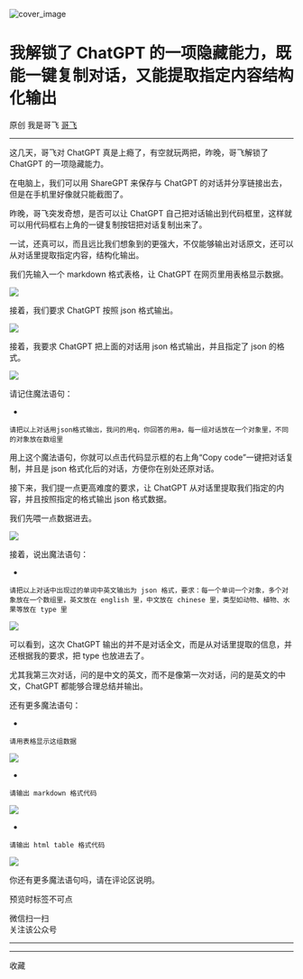 ![cover_image](https://mmbiz.qpic.cn/mmbiz_jpg/LBrX00GQeicuVeE40tQKgP6wCFBMoqXzyYFZHW85OUp3IEajibaDSz6Dh2yiayPd6K1c3W9WvnxXuDMPgSMgHrOTA/0?wx_fmt=jpeg)

#  我解锁了 ChatGPT 的一项隐藏能力，既能一键复制对话，又能提取指定内容结构化输出

原创  我是哥飞  [ 哥飞 ](javascript:void\(0\);)

__ _ _ _ _

这几天，哥飞对 ChatGPT 真是上瘾了，有空就玩两把，昨晚，哥飞解锁了 ChatGPT 的一项隐藏能力。

在电脑上，我们可以用 ShareGPT 来保存与 ChatGPT 的对话并分享链接出去，但是在手机里好像就只能截图了。  

昨晚，哥飞突发奇想，是否可以让 ChatGPT 自己把对话输出到代码框里，这样就可以用代码框右上角的一键复制按钮把对话复制出来了。

一试，还真可以，而且远比我们想象到的更强大，不仅能够输出对话原文，还可以从对话里提取指定内容，结构化输出。  

我们先输入一个 markdown 格式表格，让 ChatGPT 在网页里用表格显示数据。  

![](https://mmbiz.qpic.cn/mmbiz_png/LBrX00GQeicuVeE40tQKgP6wCFBMoqXzyX8H5Rs1rne9DmGvtgufHm6hxA6PaIQ2eibwTYWbbf5WPC0NGMKA76aQ/640?wx_fmt=png)

接着，我们要求 ChatGPT 按照 json 格式输出。

![](https://mmbiz.qpic.cn/mmbiz_png/LBrX00GQeicuVeE40tQKgP6wCFBMoqXzyTRQZEkQoMSxm0Z6YZmpzVIlEcREEFJFbFRYWgSXaCar00whnjvYurQ/640?wx_fmt=png)

接着，我要求 ChatGPT 把上面的对话用 json 格式输出，并且指定了 json 的格式。

![](https://mmbiz.qpic.cn/mmbiz_png/LBrX00GQeicuVeE40tQKgP6wCFBMoqXzyZ5LjKo7bIrYzxkqJtot7csJEMGemont9icypUhdlwoRGJTGYibeZyTBA/640?wx_fmt=png)

请记住魔法语句：

  * 

    
    
    请把以上对话用json格式输出，我问的用q，你回答的用a，每一组对话放在一个对象里，不同的对象放在数组里

用上这个魔法语句，你就可以点击代码显示框的右上角“Copy code”一键把对话复制，并且是 json 格式化后的对话，方便你在别处还原对话。

接下来，我们提一点更高难度的要求，让 ChatGPT 从对话里提取我们指定的内容，并且按照指定的格式输出 json 格式数据。

我们先喂一点数据进去。  

![](https://mmbiz.qpic.cn/mmbiz_png/LBrX00GQeicuVeE40tQKgP6wCFBMoqXzydPiau7n7vZRKDXm61m7tedibGwicPGdAIyKribOZK0Clyaz1HWFTmnLPzA/640?wx_fmt=png)

接着，说出魔法语句：

  * 

    
    
    请把以上对话中出现过的单词中英文输出为 json 格式，要求：每一个单词一个对象，多个对象放在一个数组里，英文放在 english 里，中文放在 chinese 里，类型如动物、植物、水果等放在 type 里

![](https://mmbiz.qpic.cn/mmbiz_png/LBrX00GQeicuVeE40tQKgP6wCFBMoqXzy9Sn5EM4GF5LpA1cl4DOTDsEL1fE0WICzgiae30v1C3NqHDUgrGzkNCg/640?wx_fmt=png)

可以看到，这次 ChatGPT 输出的并不是对话全文，而是从对话里提取的信息，并还根据我的要求，把 type 也放进去了。  

尤其我第三次对话，问的是中文的英文，而不是像第一次对话，问的是英文的中文，ChatGPT 都能够合理总结并输出。  

还有更多魔法语句：

  * 

    
    
    请用表格显示这组数据

![](https://mmbiz.qpic.cn/mmbiz_png/LBrX00GQeicuVeE40tQKgP6wCFBMoqXzyz9VX9qNfEeUepQYbpUrq9lGnuZicsVlY2KA8n70eoyicHAftjAQK4eyA/640?wx_fmt=png)

  * 

    
    
    请输出 markdown 格式代码

![](https://mmbiz.qpic.cn/mmbiz_png/LBrX00GQeicuVeE40tQKgP6wCFBMoqXzy866qb9T3k4YJfKVDa9Mm9exJwqre1EhP8PmIW1dzIMJ8ia0GQY2Ntmw/640?wx_fmt=png)

  * 

    
    
    请输出 html table 格式代码

![](https://mmbiz.qpic.cn/mmbiz_png/LBrX00GQeicuVeE40tQKgP6wCFBMoqXzy68yWLqHkNVe1HE7FrRGw4XbRslIQqXPcl9qzSBLtDQ73xlX4UoSZfg/640?wx_fmt=png)

你还有更多魔法语句吗，请在评论区说明。  

预览时标签不可点

微信扫一扫  
关注该公众号





****



****



  收藏

